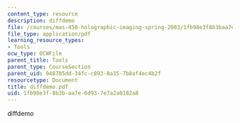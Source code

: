 ```yaml
---
content_type: resource
description: diffdemo
file: /courses/mas-450-holographic-imaging-spring-2003/1fb98e3f8b3baa7e6d937e7a2a0182a8_diffdemo.pdf
file_type: application/pdf
learning_resource_types:
- Tools
ocw_type: OCWFile
parent_title: Tools
parent_type: CourseSection
parent_uid: 048705dd-34fc-c893-8a35-7b8af4ec4b2f
resourcetype: Document
title: diffdemo.pdf
uid: 1fb98e3f-8b3b-aa7e-6d93-7e7a2a0182a8
---
```

diffdemo

